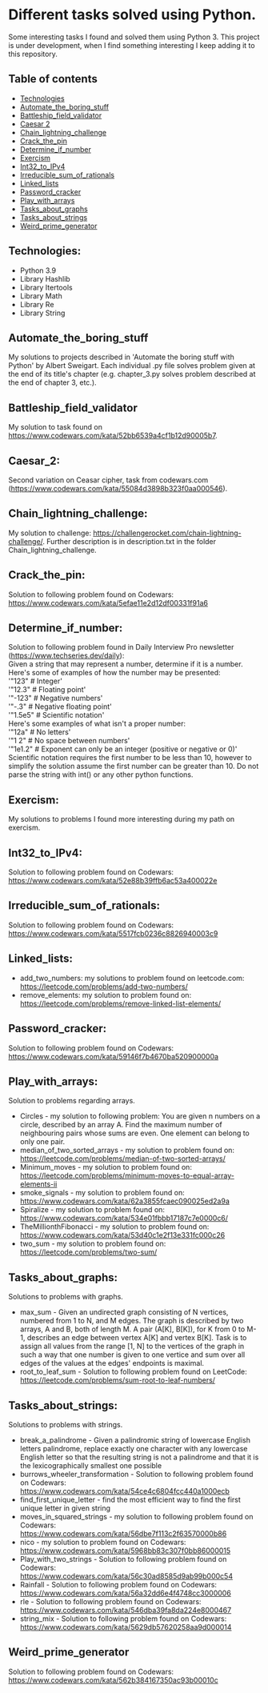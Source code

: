# Different tasks solved using Python.
Some interesting tasks I found and solved them using Python 3. This project is under development, when I find something interesting I keep adding it to this repository.

## Table of contents
* [Technologies](#technologies)
* [Automate_the_boring_stuff](#Automate_the_boring_stuff)
* [Battleship_field_validator](#Battleship_field_validator)
* [Caesar 2](#Caesar_2)
* [Chain_lightning_challenge](#Chain_lightning_challenge)
* [Crack_the_pin](#Crack_the_pin)
* [Determine_if_number](#Determine_if_number)
* [Exercism](#Exercism)
* [Int32_to_IPv4](#Int32_to_IPv4)
* [Irreducible_sum_of_rationals](#Irreducible_sum_of_rationals)
* [Linked_lists](#Linked_lists)
* [Password_cracker](#Password_cracker)
* [Play_with_arrays](#Play_with_arrays)
* [Tasks_about_graphs](#Tasks_about_graphs)
* [Tasks_about_strings](#Tasks_about_strings)
* [Weird_prime_generator](#Weird_prime_generator)

## Technologies:
* Python 3.9
* Library Hashlib
* Library Itertools
* Library Math
* Library Re
* Library String

## Automate_the_boring_stuff
My solutions to projects described in 'Automate the boring stuff with Python' by Albert Sweigart. Each individual .py file solves problem given at the end of its title's chapter (e.g. chapter_3.py solves problem described at the end of chapter 3, etc.). 

## Battleship_field_validator
My solution to task found on https://www.codewars.com/kata/52bb6539a4cf1b12d90005b7. 

## Caesar_2:
Second variation on Ceasar cipher, task from codewars.com (https://www.codewars.com/kata/55084d3898b323f0aa000546).

## Chain_lightning_challenge:
My solution to challenge: https://challengerocket.com/chain-lightning-challenge/. Further description is in description.txt in the folder Chain_lightning_challenge.

## Crack_the_pin:
Solution to following problem found on Codewars: https://www.codewars.com/kata/5efae11e2d12df00331f91a6

## Determine_if_number:
Solution to following problem found in Daily Interview Pro newsletter (https://www.techseries.dev/daily):<br>
Given a string that may represent a number, determine if it is a number. Here's some of examples of how the number may be presented:<br>
'"123" # Integer'<br>
'"12.3" # Floating point'<br>
'"-123" # Negative numbers'<br>
'"-.3" # Negative floating point'<br>
'"1.5e5" # Scientific notation'<br>
Here's some examples of what isn't a proper number:<br>
'"12a" # No letters'<br>
'"1 2" # No space between numbers'<br>
'"1e1.2" # Exponent can only be an integer (positive or negative or 0)'<br>
Scientific notation requires the first number to be less than 10, however to simplify the solution assume the first number can be greater than 10. Do not parse the string with int() or any other python functions.

## Exercism:
My solutions to problems I found more interesting during my path on exercism.

## Int32_to_IPv4:
Solution to following problem found on Codewars: https://www.codewars.com/kata/52e88b39ffb6ac53a400022e

## Irreducible_sum_of_rationals:
Solution to following problem found on Codewars: https://www.codewars.com/kata/5517fcb0236c8826940003c9

## Linked_lists:
* add_two_numbers: my solutions to problem found on leetcode.com: https://leetcode.com/problems/add-two-numbers/
* remove_elements: my solution to problem found on: https://leetcode.com/problems/remove-linked-list-elements/

## Password_cracker:
Solution to following problem found on Codewars: https://www.codewars.com/kata/59146f7b4670ba520900000a

## Play_with_arrays:
Solution to problems regarding arrays.
* Circles - my solution to following problem: You are given n numbers on a circle, described by an array A. Find the maximum number of neighbouring pairs whose sums are even. One element can belong to only one pair.
* median_of_two_sorted_arrays - my solution to problem found on: https://leetcode.com/problems/median-of-two-sorted-arrays/
* Minimum_moves - my solution to problem found on: https://leetcode.com/problems/minimum-moves-to-equal-array-elements-ii
* smoke_signals - my solution to problem found on: https://www.codewars.com/kata/62a3855fcaec090025ed2a9a
* Spiralize - my solution to problem found on: https://www.codewars.com/kata/534e01fbbb17187c7e0000c6/
* TheMillionthFibonacci - my solution to problem found on: https://www.codewars.com/kata/53d40c1e2f13e331fc000c26
* two_sum - my solution to problem found on: https://leetcode.com/problems/two-sum/

## Tasks_about_graphs:
Solutions to problems with graphs.
* max_sum - Given an undirected graph consisting of N vertices, numbered from 1 to N, and M edges. The graph is described by two arrays, A and B, both of length M. A pair (A[K], B[K]), for K from 0 to M-1, describes an edge between vertex A[K] and vertex B[K]. Task is to assign all values from the range [1, N] to the vertices of the graph in such a way that one number is given to one vertice and sum over all edges of the values at the edges' endpoints is maximal. 
* root_to_leaf_sum - Solution to following problem found on LeetCode: https://leetcode.com/problems/sum-root-to-leaf-numbers/

## Tasks_about_strings:
Solutions to problems with strings.
* break_a_palindrome - Given a palindromic string of lowercase English letters palindrome, replace exactly one character with any lowercase English letter so that the resulting string is not a palindrome and that it is the lexicographically smallest one possible
* burrows_wheeler_transformation - Solution to following problem found on Codewars: https://www.codewars.com/kata/54ce4c6804fcc440a1000ecb
* find_first_unique_letter - find the most efficient way to find the first unique letter in given string
* moves_in_squared_strings - my solution to following problem found on Codewars: https://www.codewars.com/kata/56dbe7f113c2f63570000b86
* nico - my solution to problem found on Codewars: https://www.codewars.com/kata/5968bb83c307f0bb86000015
* Play_with_two_strings - Solution to following problem found on Codewars: https://www.codewars.com/kata/56c30ad8585d9ab99b000c54
* Rainfall - Solution to following problem found on Codewars: https://www.codewars.com/kata/56a32dd6e4f4748cc3000006
* rle - Solution to following problem found on Codewars: https://www.codewars.com/kata/546dba39fa8da224e8000467
* string_mix - Solution to following problem found on Codewars: https://www.codewars.com/kata/5629db57620258aa9d000014


## Weird_prime_generator
Solution to following problem found on Codewars: https://www.codewars.com/kata/562b384167350ac93b00010c
